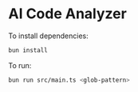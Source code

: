 # AI Code Analyzer 

To install dependencies:

```bash
bun install
```

To run:

```bash
bun run src/main.ts <glob-pattern>
```
